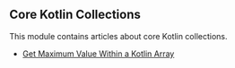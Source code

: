 ## Core Kotlin Collections

This module contains articles about core Kotlin collections.
- [Get Maximum Value Within a Kotlin Array](https://www.baeldung.com/kotlin/max-value-in-array)
